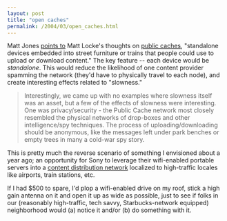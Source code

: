 ```yaml
---
layout: post
title: "open caches"
permalink: /2004/03/open_caches.html
---
```


<p>Matt Jones <a href="http://www.blackbeltjones.com/work/mt/archives/000920.html">points to</a> Matt Locke's thoughts on <a href="http://www.test.org.uk/archives/000278.html">public caches</a>, "standalone devices embedded into street furniture or trains that people could use to upload or download content."  The key feature -- each device would be <i>standalone</i>.  This would reduce the likelihood of one content provider spamming the network (they'd have to physically travel to each node), and create interesting effects related to "slowness."</p>

<blockquote>Interestingly, we came up with no examples where slowness itself was an asset, but a few of the effects of slowness were interesting. One was privacy/security - the Public Cache network most closely resembled the physical networks of drop-boxes and other intelligence/spy techniques. The process of uploading/downloading should be anonymous, like the messages left under park benches or empty trees in many a cold-war spy story.</blockquote>

<p>This is pretty much the reverse scenario of something I envisioned about a year ago; an opportunity for Sony to leverage their wifi-enabled portable servers into a <a href="http://sippey.com/archives/000252.php" title="sippey.com:  wifi content distribution, 12 Feb 2003">content distribution network</a> localized to high-traffic locales like airports, train stations, etc.</p>

<p>If I had $500 to spare, I'd plop a wifi-enabled drive on my roof, stick a high gain antenna on it and open it up as wide as possible, just to see if folks in our (reasonably high-traffic, tech savvy, Starbucks-network equipped) neighborhood would (a) notice it and/or (b) do something with it.</p>


